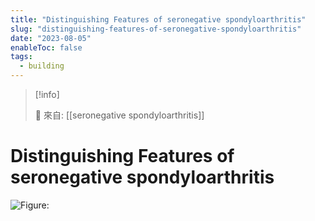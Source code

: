 ```yaml
---
title: "Distinguishing Features of seronegative spondyloarthritis"
slug: "distinguishing-features-of-seronegative-spondyloarthritis"
date: "2023-08-05"
enableToc: false
tags:
  - building
---
```


> [!info]
>
> 🌱 來自: [[seronegative spondyloarthritis]]

# Distinguishing Features of seronegative spondyloarthritis

![Figure: ](https://i.imgur.com/aIbspiJ.png)



